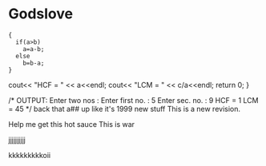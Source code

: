 # Godslove

    {
      if(a>b)
        a=a-b;
      else
        b=b-a;
    }
  cout<< "HCF = " << a<<endl;
  cout<< "LCM = " << c/a<<endl;
  return 0;
}
 
/*
OUTPUT:
Enter two nos :
Enter first no. : 5
Enter sec. no. : 9
HCF = 1
LCM = 45
*/
back that a## up like it's 1999
new stuff
This is a new revision.


Help me get this hot sauce
This is war

jjjjjjjjjj


kkkkkkkkkoii